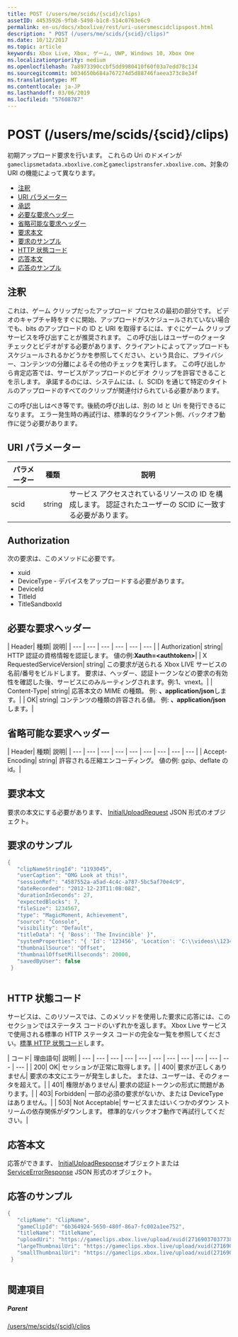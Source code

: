 ```yaml
---
title: POST (/users/me/scids/{scid}/clips)
assetID: 44535926-9fb8-5498-b1c8-514c0763e6c9
permalink: en-us/docs/xboxlive/rest/uri-usersmescidclipspost.html
description: " POST (/users/me/scids/{scid}/clips)"
ms.date: 10/12/2017
ms.topic: article
keywords: Xbox Live, Xbox, ゲーム, UWP, Windows 10, Xbox One
ms.localizationpriority: medium
ms.openlocfilehash: 7a8973390ccbf5dd9980410f60f03a7edd78c134
ms.sourcegitcommit: b034650b684a767274d5d88746faeea373c8e34f
ms.translationtype: MT
ms.contentlocale: ja-JP
ms.lasthandoff: 03/06/2019
ms.locfileid: "57608787"
---
```

# <a name="post-usersmescidsscidclips"></a>POST (/users/me/scids/{scid}/clips)
初期アップロード要求を行います。 これらの Uri のドメインが`gameclipsmetadata.xboxlive.com`と`gameclipstransfer.xboxlive.com`、対象の URI の機能によって異なります。
 
  * [注釈](#ID4EX)
  * [URI パラメーター](#ID4EFB)
  * [承認](#ID4EQB)
  * [必要な要求ヘッダー](#ID4EKC)
  * [省略可能な要求ヘッダー](#ID4ENE)
  * [要求本文](#ID4ENF)
  * [要求のサンプル](#ID4E1F)
  * [HTTP 状態コード](#ID4EDG)
  * [応答本文](#ID4EVAAC)
  * [応答のサンプル](#ID4EFBAC)
 
<a id="ID4EX"></a>

 
## <a name="remarks"></a>注釈
 
これは、ゲーム クリップだったアップロード プロセスの最初の部分です。 ビデオのキャプチャ時をすぐに開始、アップロードがスケジュールされていない場合でも、bits のアップロードの ID と URI を取得するには、すぐにゲーム クリップ サービスを呼び出すことが推奨されます。 この呼び出しはユーザーのクォータ チェックとビデオがする必要があります、クライアントによってアップロードもスケジュールされるかどうかを参照してください、という具合に、プライバシー、コンテンツの分離によるその他のチェックを実行します。 この呼び出しから肯定応答では、サービスがアップロードのビデオ クリップを許容できることを示します。 承諾するのには、システムには、(、SCID) を通じて特定のタイトルのアップロードのすべてのクリップが関連付けられている必要があります。
 
この呼び出しはべき等です。後続の呼び出しは、別の Id と Uri を発行できるになります。 エラー発生時の再試行は、標準的なクライアント側、バックオフ動作に従う必要があります。
  
<a id="ID4EFB"></a>

 
## <a name="uri-parameters"></a>URI パラメーター
 
| パラメーター| 種類| 説明| 
| --- | --- | --- | 
| scid| string| サービス アクセスされているリソースの ID を構成します。 認証されたユーザーの SCID に一致する必要があります。| 
  
<a id="ID4EQB"></a>

 
## <a name="authorization"></a>Authorization
 
次の要求は、このメソッドに必要です。
 
   * xuid
   * DeviceType - デバイスをアップロードする必要があります。
   * DeviceId
   * TitleId
   * TitleSandboxId
   
<a id="ID4EKC"></a>

 
## <a name="required-request-headers"></a>必要な要求ヘッダー
 
| Header| 種類| 説明| 
| --- | --- | --- | --- | --- | --- | 
| Authorization| string| HTTP 認証の資格情報を認証します。 値の例:<b>Xauth=&lt;authtoken></b>| 
| X RequestedServiceVersion| string| この要求が送られる Xbox LIVE サービスの名前/番号をビルドします。 要求は、ヘッダー、認証トークンなどの要求の有効性を確認した後、サービスにのみルーティングされます。例:1、vnext。| 
| Content-Type| string| 応答本文の MIME の種類。 例: <b>、application/json</b>します。| 
| OK| string| コンテンツの種類の許容される値。 例: <b>、application/json</b>します。| 
  
<a id="ID4ENE"></a>

 
## <a name="optional-request-headers"></a>省略可能な要求ヘッダー
 
| Header| 種類| 説明| 
| --- | --- | --- | --- | --- | --- | --- | --- | --- | 
| Accept-Encoding| string| 許容される圧縮エンコーディング。 値の例: gzip、deflate の id。| 
  
<a id="ID4ENF"></a>

 
## <a name="request-body"></a>要求本文
 
要求の本文にする必要があります、 [InitialUploadRequest](../../json/json-initialuploadrequest.md) JSON 形式のオブジェクト。
  
<a id="ID4E1F"></a>

 
## <a name="sample-request"></a>要求のサンプル
 

```cpp
{
   "clipNameStringId": "1193045",
   "userCaption": "OMG Look at this!",
   "sessionRef": "4587552a-a5ad-4c4c-a787-5bc5af70e4c9",
   "dateRecorded": "2012-12-23T11:08:08Z",
   "durationInSeconds": 27,
   "expectedBlocks": 7,
   "fileSize": 1234567,
   "type": "MagicMoment, Achievement",
   "source": "Console",
   "visibility": "Default",
   "titleData": "{ 'Boss': 'The Invincible' }",
   "systemProperties": "{ 'Id': '123456', 'Location': 'C:\\videos\\123456.mp4' }",
   "thumbnailSource": "Offset",
   "thumbnailOffsetMillseconds": 20000,
   "savedByUser": false
 }
      
```

  
<a id="ID4EDG"></a>

 
## <a name="http-status-codes"></a>HTTP 状態コード
 
サービスは、このリソースでは、このメソッドを使用した要求に応答には、このセクションではステータス コードのいずれかを返します。 Xbox Live サービスで使用される標準の HTTP ステータス コードの完全な一覧を参照してください。[標準 HTTP 状態コード](../../additional/httpstatuscodes.md)します。
 
| コード| 理由語句| 説明| 
| --- | --- | --- | --- | --- | --- | --- | --- | --- | --- | --- | --- | 
| 200| OK| セッションが正常に取得します。| 
| 400| 要求が正しくありません| 要求の本文にエラーが発生しました。 または、ユーザーは、そのクォータを超えて。| 
| 401| 権限がありません| 要求の認証トークンの形式に問題があります。| 
| 403| Forbidden| 一部の必須の要求がないか、または DeviceType はありません。| 
| 503| Not Acceptable| サービスまたはいくつかのダウン ストリームの依存関係がダウンします。 標準的なバックオフ動作で再試行してください。| 
  
<a id="ID4EVAAC"></a>

 
## <a name="response-body"></a>応答本文
 
応答ができます、 [InitialUploadResponse](../../json/json-initialuploadresponse.md)オブジェクトまたは[ServiceErrorResponse](../../json/json-serviceerrorresponse.md) JSON 形式のオブジェクト。
  
<a id="ID4EFBAC"></a>

 
## <a name="sample-response"></a>応答のサンプル
 

```cpp
{
   "clipName": "ClipName",
   "gameClipId": "6b364924-5650-480f-86a7-fc002a1ee752",  
   "titleName": "TitleName",
   "uploadUri": "https://gameclips.xbox.live/upload/xuid(2716903703773872)/6b364924-5650-480f-86a7-fc002a1ee752/container",
   "largeThumbnailUri": "https://gameclips.xbox.live/upload/xuid(2716903703773872)/6b364924-5650-480f-86a7-fc002a1ee752/container/thumbnails/large",
   "smallThumbnailUri": "https://gameclips.xbox.live/upload/xuid(2716903703773872)/6b364924-5650-480f-86a7-fc002a1ee752/container/thumbnails/small"
 }
         
```

  
<a id="ID4EOBAC"></a>

 
## <a name="see-also"></a>関連項目
 
<a id="ID4EQBAC"></a>

 
##### <a name="parent"></a>Parent 

[/users/me/scids/{scid}/clips](uri-usersmescidclips.md)

   